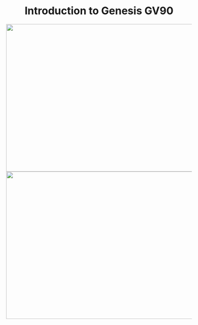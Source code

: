 <!Doctype html>
<html>
<body>
<h1 align="center"> Introduction to Genesis GV90 </h1>
<p align="center">
<img src="" width="800" height="400" />
<img src="logo 3.png" width="800" height="400" />

